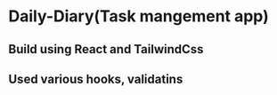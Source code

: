 # Daily-Diary(Task mangement app)

<h2>Build using React and TailwindCss</h2>
<h2>Used various hooks, validatins</h2>
